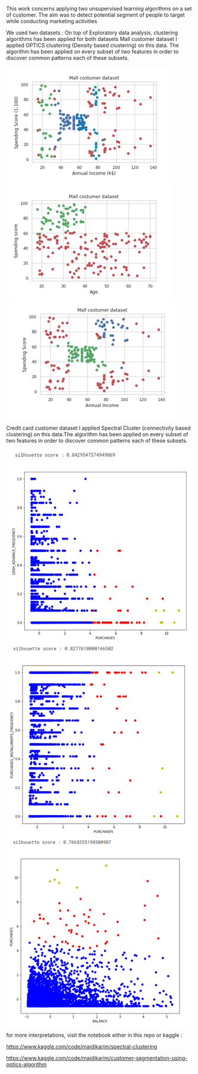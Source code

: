 
This work concerns applying two unsupervised learning algorithms on a set of customer. The aim was to detect potential segment of people to target while conducting marketing activities

We used two datasets :
On top of Exploratory data analysis, clustering algorithms has been applied for both datasets
Mall customer dataset 
I applied OPTICS clustering (Density based clustering) on this data. The algorithm has been applied on every subset of two features in order to discover common patterns  each of these subsets.

![Alt text](screenshots/customer_segment.png?raw=true "Title")
![Alt text](screenshots/customer_segment2.png?raw=true "Title")
![Alt text](screenshots/customer_segment3.png?raw=true "Title")

Credit card customer dataset
I applied Spectral Cluster (connectivity based clustering) on this data.The algorithm has been applied on every subset of two features in order to discover common patterns  each of these subsets.

![Alt text](screenshots/cc_customer_segment1.png?raw=true "Title")
![Alt text](screenshots/cc_customer_segment2.png?raw=true "Title")
![Alt text](screenshots/cc_customer_segment3.png?raw=true "Title")

for more interpretations, visit the notebook either in this repo or kaggle :

https://www.kaggle.com/code/majdikarim/spectral-clustering


https://www.kaggle.com/code/majdikarim/customer-segmentation-using-optics-algorithm
